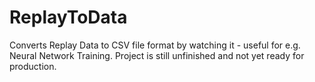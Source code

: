 # ReplayToData

Converts Replay Data to CSV file format by watching it - useful for e.g. Neural Network Training. Project is still unfinished and not yet ready for production.